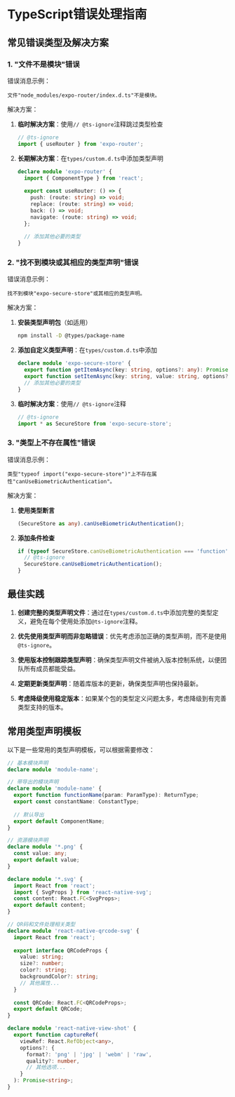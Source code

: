 # TypeScript错误处理指南

## 常见错误类型及解决方案

### 1. "文件不是模块"错误

错误消息示例：
```
文件"node_modules/expo-router/index.d.ts"不是模块。
```

解决方案：
1. **临时解决方案**：使用`// @ts-ignore`注释跳过类型检查
   ```typescript
   // @ts-ignore
   import { useRouter } from 'expo-router';
   ```

2. **长期解决方案**：在`types/custom.d.ts`中添加类型声明
   ```typescript
   declare module 'expo-router' {
     import { ComponentType } from 'react';
     
     export const useRouter: () => {
       push: (route: string) => void;
       replace: (route: string) => void;
       back: () => void;
       navigate: (route: string) => void;
     };
     
     // 添加其他必要的类型
   }
   ```

### 2. "找不到模块或其相应的类型声明"错误

错误消息示例：
```
找不到模块"expo-secure-store"或其相应的类型声明。
```

解决方案：
1. **安装类型声明包**（如适用）
   ```bash
   npm install -D @types/package-name
   ```

2. **添加自定义类型声明**：在`types/custom.d.ts`中添加
   ```typescript
   declare module 'expo-secure-store' {
     export function getItemAsync(key: string, options?: any): Promise<string | null>;
     export function setItemAsync(key: string, value: string, options?: any): Promise<void>;
     // 添加其他必要的类型
   }
   ```

3. **临时解决方案**：使用`// @ts-ignore`注释
   ```typescript
   // @ts-ignore
   import * as SecureStore from 'expo-secure-store';
   ```

### 3. "类型上不存在属性"错误

错误消息示例：
```
类型"typeof import("expo-secure-store")"上不存在属性"canUseBiometricAuthentication"。
```

解决方案：
1. **使用类型断言**
   ```typescript
   (SecureStore as any).canUseBiometricAuthentication();
   ```

2. **添加条件检查**
   ```typescript
   if (typeof SecureStore.canUseBiometricAuthentication === 'function') {
     // @ts-ignore
     SecureStore.canUseBiometricAuthentication();
   }
   ```

## 最佳实践

1. **创建完整的类型声明文件**：通过在`types/custom.d.ts`中添加完整的类型定义，避免在每个使用处添加`@ts-ignore`注释。

2. **优先使用类型声明而非忽略错误**：优先考虑添加正确的类型声明，而不是使用`@ts-ignore`。

3. **使用版本控制跟踪类型声明**：确保类型声明文件被纳入版本控制系统，以便团队所有成员都能受益。

4. **定期更新类型声明**：随着库版本的更新，确保类型声明也保持最新。

5. **考虑降级使用稳定版本**：如果某个包的类型定义问题太多，考虑降级到有完善类型支持的版本。

## 常用类型声明模板

以下是一些常用的类型声明模板，可以根据需要修改：

```typescript
// 基本模块声明
declare module 'module-name';

// 带导出的模块声明
declare module 'module-name' {
  export function functionName(param: ParamType): ReturnType;
  export const constantName: ConstantType;
  
  // 默认导出
  export default ComponentName;
}

// 资源模块声明
declare module '*.png' {
  const value: any;
  export default value;
}

declare module '*.svg' {
  import React from 'react';
  import { SvgProps } from 'react-native-svg';
  const content: React.FC<SvgProps>;
  export default content;
}

// QR码和文件处理相关类型
declare module 'react-native-qrcode-svg' {
  import React from 'react';
  
  export interface QRCodeProps {
    value: string;
    size?: number;
    color?: string;
    backgroundColor?: string;
    // 其他属性...
  }
  
  const QRCode: React.FC<QRCodeProps>;
  export default QRCode;
}

declare module 'react-native-view-shot' {
  export function captureRef(
    viewRef: React.RefObject<any>,
    options?: {
      format?: 'png' | 'jpg' | 'webm' | 'raw',
      quality?: number,
      // 其他选项...
    }
  ): Promise<string>;
}
``` 